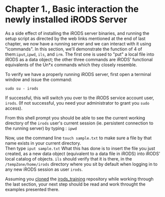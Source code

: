 # Chapter 1., Basic interaction the newly installed iRODS Server

As a side effect of installing the iRODS server binaries, and running the setup script as directed by the web links mentioned at the end of last chapter, we now have a running server and we can interact with it using "icommands". In this section, we'll demonstrate the function of 4 of them:`iput`,`ipwd`, `ils`, and `irm`. The first one is used to "put" a local file into iRODS as a data object; the other three commands are iRODS' functional equivalents of the Un\*x commands which they closely resemble.

To verify we have a properly running iRODS server, first open a terminal window and issue the command: 

`sudo su - irods`

If successful, this will switch you over to the iRODS service account user, `irods`. (If not successful, you need your administrator to grant you `sudo` access).  

From this shell prompt you should be able to see the current working directory of the `irods` user's current session (ie. persistent connection to the running server) by typing :
`ipwd`

Now, use the command line `touch sample.txt` to make sure a file by that name exists in your current directory.  
Then type `iput sample.txt`
What this has done is to insert the file you just created, as a new data object (equivalent to a data file in iRODS) into iRODS' local catalog of objects. `ils` should verify that it is there, in the `/tempZone/home/irods` directory where you sit by default when logging in to any new iRODS session as user `irods`.

Assuming you [cloned](http://slides.com/irods/ugm2017-getting-started#/2) the [irods_training](https://github.com/irods/irods_training) repository while working through the last section, your next step should be  read and work throught the examples presented there.
